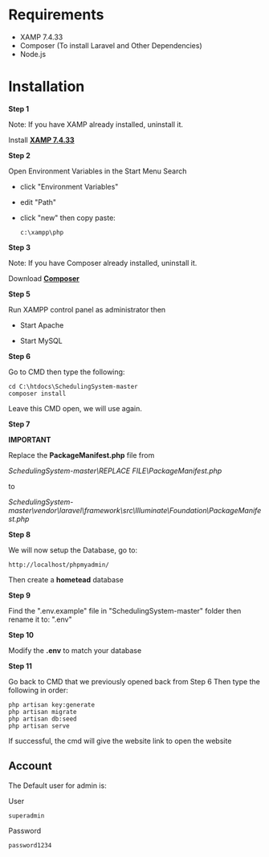 # Requirements

-   XAMP 7.4.33
-   Composer (To install Laravel and Other Dependencies)
-   Node.js

# Installation

**Step 1**

Note: If you have XAMP already installed, uninstall it.

Install **[XAMP 7.4.33](https://sourceforge.net/projects/xampp/files/XAMPP%20Windows/7.4.33/)**

**Step 2**

Open Environment Variables in the Start Menu Search

-   click "Environment Variables"
-   edit "Path"
-   click "new" then copy paste:

        c:\xampp\php

**Step 3**

Note: If you have Composer already installed, uninstall it.

Download **[Composer](https://getcomposer.org/download/)**

**Step 5**

Run XAMPP control panel as administrator then

-   Start Apache

-   Start MySQL

**Step 6**

Go to CMD then type the following:

    cd C:\htdocs\SchedulingSystem-master
    composer install

Leave this CMD open, we will use again.

**Step 7**

**IMPORTANT**

Replace the **PackageManifest.php** file from

_SchedulingSystem-master\REPLACE FILE\PackageManifest.php_

to

_SchedulingSystem-master\vendor\laravel\framework\src\Illuminate\Foundation\PackageManifest.php_

**Step 8**

We will now setup the Database, go to:

    http://localhost/phpmyadmin/

Then create a **hometead** database

**Step 9**

Find the ".env.example" file in "SchedulingSystem-master" folder then rename it to:
".env"

**Step 10**

Modify the **.env** to match your database

**Step 11**

Go back to CMD that we previously opened back from Step 6
Then type the following in order:

    php artisan key:generate
    php artisan migrate
    php artisan db:seed
    php artisan serve

If successful, the cmd will give the website link to open the website

## Account

The Default user for admin is:

User

    superadmin

Password

    password1234
